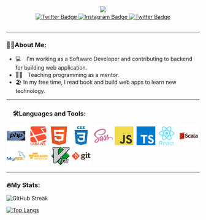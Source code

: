 <div id="header" align="center">
  <img src="https://media.giphy.com/media/JKNWxtuhgr9JZgzz5k/giphy.gif" width="300"/>
  <div id="badges">
    <a href="https://twitter.com/ittoku_ksm">
      <img src="https://img.shields.io/badge/Twitter-skyblue?logo=twitter&logoColor=white&style=for-the-badge" alt="Twitter Badge"/>
    </a>
    <a href="https://www.instagram.com/matsushimakazunori/">
      <img src="https://img.shields.io/badge/Instagram-purple?logo=instagram&logoColor=white&style=for-the-badge" alt="Instagram Badge"/>
    </a>
    <a href="https://toku1.jp">
      <img src="https://img.shields.io/badge/Blog-green?style=for-the-badge" alt="Twitter Badge"/>
    </a>
  </div>
  <img src="https://komarev.com/ghpvc/?username=kazunoriboy&style=flat-square&color=blue" alt=""/>
</div>

---

### 🙋‍♂️About Me:

- 💻　I'm working as a Software Developer and contributing to backend for building web application.
- 🧑‍🏫　Teaching programming as a mentor.
- 🏖️ In my free time, I read book and build web apps to learn new technology.

---

### 　🛠️Languages and Tools:

<div>
  <img src="https://github.com/devicons/devicon/blob/master/icons/php/php-original.svg" title="PHP" alt="PHP" width="50" height="50"/>&nbsp;
  <img src="https://github.com/devicons/devicon/blob/master/icons/laravel/laravel-plain-wordmark.svg" title="Laravel" alt="Laravel" width="50" height="50"/>
  <img src="https://github.com/devicons/devicon/blob/master/icons/html5/html5-original.svg" title="HTML5" alt="HTML" width="50" height="50"/>&nbsp;
  <img src="https://github.com/devicons/devicon/blob/master/icons/css3/css3-plain-wordmark.svg"  title="CSS3" alt="CSS" width="50" height="50"/>&nbsp;
  <img src="https://github.com/devicons/devicon/blob/master/icons/sass/sass-original.svg" title="Sass" alt="Sass" width="50" height="50"/>
  <img src="https://github.com/devicons/devicon/blob/master/icons/javascript/javascript-original.svg" title="JavaScript" alt="JavaScript" width="50" height="50"/>&nbsp;
  <img src="https://github.com/devicons/devicon/blob/master/icons/typescript/typescript-original.svg" title="TypeScript" alt="TypeScript" width="50" height="50"/>
  <img src="https://github.com/devicons/devicon/blob/master/icons/react/react-original-wordmark.svg" title="React" alt="React" width="50" height="50"/>&nbsp;
  <img src="https://github.com/devicons/devicon/blob/master/icons/scala/scala-original-wordmark.svg" title="Scala" alt="Scala" width="50" height="50"/>
  <img src="https://github.com/devicons/devicon/blob/master/icons/mysql/mysql-original-wordmark.svg" title="MySQL"  alt="MySQL" width="50" height="50"/>&nbsp;
  <img src="https://github.com/devicons/devicon/blob/master/icons/amazonwebservices/amazonwebservices-plain-wordmark.svg" title="AWS" alt="AWS" width="50" height="50"/>&nbsp;
  <img src="https://github.com/devicons/devicon/blob/master/icons/vim/vim-original.svg" title="Vim" alt="Vim" width="50" height="50"/>
  <img src="https://github.com/devicons/devicon/blob/master/icons/git/git-original-wordmark.svg" title="Git" alt="Git" width="50" height="50"/>
</div>

---

### 🔥My Stats:

![GitHub Streak](http://github-readme-streak-stats.herokuapp.com?user=kazunoriboy&theme=dark&background=000000)

[![Top Langs](https://github-readme-stats.vercel.app/api/top-langs/?username=kazunoriboy&layout=compact&theme=vision-friendly-dark)](https://github.com/anuraghazra/github-readme-stats)


<!--
**kazunoriboy/kazunoriboy** is a ✨ _special_ ✨ repository because its `README.md` (this file) appears on your GitHub profile.

Here are some ideas to get you started:

- 🔭 I’m currently working on ...
- 🌱 I’m currently learning ...
- 👯 I’m looking to collaborate on ...
- 🤔 I’m looking for help with ...
- 💬 Ask me about ...
- 📫 How to reach me: ...
- 😄 Pronouns: ...
- ⚡ Fun fact: ...
-->
